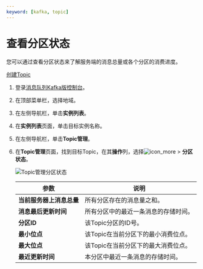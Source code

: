 ```yaml
---
keyword: [kafka, topic]
---
```


# 查看分区状态

您可以通过查看分区状态来了解服务端的消息总量或各个分区的消费进度。

[创建Topic](/cn.zh-CN/快速入门/步骤三：创建资源.md)

1.  登录[消息队列Kafka版控制台](https://kafka.console.aliyun.com/?spm=a2c4g.11186623.2.22.6bf72638IfKzDm)。

2.  在顶部菜单栏，选择地域。

3.  在左侧导航栏，单击**实例列表**。

4.  在**实例列表**页面，单击目标实例名称。

5.  在左侧导航栏，单击**Topic管理**。

6.  在**Topic管理**页面，找到目标Topic，在其**操作**列，选择![icon_more](https://static-aliyun-doc.oss-accelerate.aliyuncs.com/assets/img/zh-CN/8046936061/p185678.png) \> **分区状态**。

    ![Topic管理分区状态](https://static-aliyun-doc.oss-accelerate.aliyuncs.com/assets/img/zh-CN/4758139161/p267566.png)

    |参数|说明|
    |--|--|
    |**当前服务器上消息总量**|所有分区存在的消息量之和。|
    |**消息最后更新时间**|所有分区中的最近一条消息的存储时间。|
    |**分区ID**|该Topic分区的ID号。|
    |**最小位点**|该Topic在当前分区下的最小消费位点。|
    |**最大位点**|该Topic在当前分区下的最大消费位点。|
    |**最近更新时间**|本分区中最近一条消息的存储时间。|


